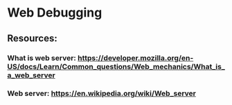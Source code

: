# Web Debugging

## Resources: 
### What is web server: https://developer.mozilla.org/en-US/docs/Learn/Common_questions/Web_mechanics/What_is_a_web_server
### Web server: https://en.wikipedia.org/wiki/Web_server
